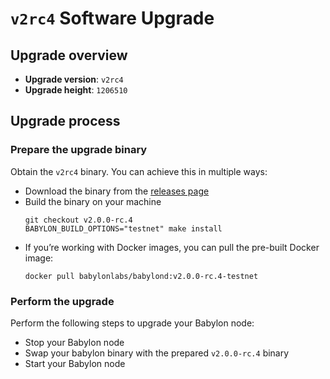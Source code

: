 # `v2rc4` Software Upgrade

## Upgrade overview

- **Upgrade version**: `v2rc4`
- **Upgrade height**: `1206510`

## Upgrade process

### Prepare the upgrade binary

Obtain the `v2rc4` binary. You can achieve this in multiple ways:
  - Download the binary from the [releases
    page](https://github.com/babylonlabs-io/babylon/releases/tag/v2.0.0-rc.4)
  - Build the binary on your machine
    ```shell
    git checkout v2.0.0-rc.4
    BABYLON_BUILD_OPTIONS="testnet" make install
    ```
  - If you’re working with Docker images, you can pull the pre-built Docker image:
    ```shell
    docker pull babylonlabs/babylond:v2.0.0-rc.4-testnet
    ```

### Perform the upgrade

Perform the following steps to upgrade your Babylon node:
* Stop your Babylon node
* Swap your babylon binary with the prepared `v2.0.0-rc.4` binary
* Start your Babylon node

